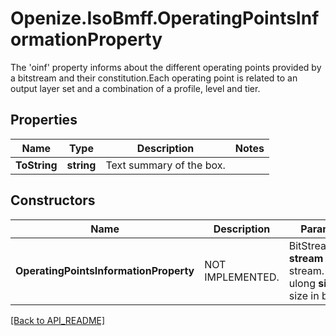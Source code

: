 # Openize.IsoBmff.OperatingPointsInformationProperty

The 'oinf' property informs about the different operating points provided by a bitstream and their constitution.Each operating point is related to an output layer set and a combination of a profile, level and tier.

## Properties

Name | Type | Description | Notes
------------ | ------------- | ------------- | -------------
**ToString** | **string** | Text summary of the box. | 

## Constructors

Name | Description | Parameters
------------ | ------------- | -------------
**OperatingPointsInformationProperty** | NOT IMPLEMENTED. | BitStreamReader <b>stream</b> - File stream.<br />ulong <b>size</b> - Box size in bytes.

[[Back to API_README]](API_README.md)